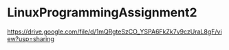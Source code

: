 # LinuxProgrammingAssignment2
https://drive.google.com/file/d/1mQRgteSzCO_YSPA6FkZk7v9czUraL8gF/view?usp=sharing
